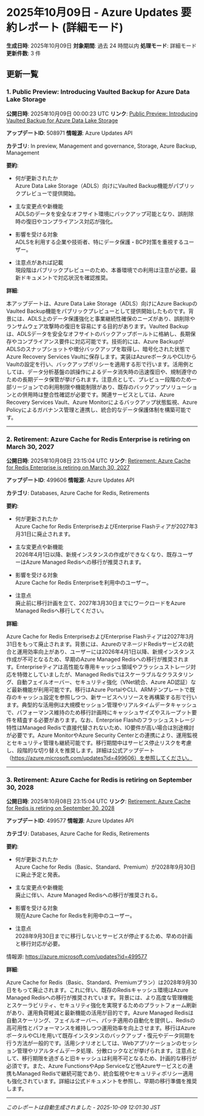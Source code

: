 # 2025年10月09日 - Azure Updates 要約レポート (詳細モード)

**生成日時**: 2025年10月09日
**対象期間**: 過去 24 時間以内
**処理モード**: 詳細モード
**更新件数**: 3 件

## 更新一覧

### 1. Public Preview: Introducing Vaulted Backup for Azure Data Lake Storage

**公開日時**: 2025年10月09日 00:00:23 UTC
**リンク**: [Public Preview: Introducing Vaulted Backup for Azure Data Lake Storage](https://azure.microsoft.com/updates?id=508971)

**アップデートID**: 508971
**情報源**: Azure Updates API

**カテゴリ**: In preview, Management and governance, Storage, Azure Backup, Management

**要約**:

- 何が更新されたか  
Azure Data Lake Storage（ADLS）向けにVaulted Backup機能がパブリックプレビューで提供開始。

- 主な変更点や新機能  
ADLSのデータを安全なオフサイト環境にバックアップ可能となり、誤削除時の復旧やコンプライアンス対応が強化。

- 影響を受ける対象  
ADLSを利用する企業や技術者、特にデータ保護・BCP対策を重視するユーザー。

- 注意点があれば記載  
現段階はパブリックプレビューのため、本番環境での利用は注意が必要。最新ドキュメントで対応状況を確認推奨。

**詳細**:

本アップデートは、Azure Data Lake Storage（ADLS）向けにAzure BackupのVaulted Backup機能をパブリックプレビューとして提供開始したものです。背景には、ADLS上のデータ保護強化と事業継続性確保のニーズがあり、誤削除やランサムウェア攻撃時の復旧を容易にする目的があります。Vaulted Backupは、ADLSデータを安全なオフサイトのバックアップボールトに格納し、長期保存やコンプライアンス要件に対応可能です。技術的には、Azure BackupがADLSのスナップショットや増分バックアップを取得し、暗号化された状態でAzure Recovery Services Vaultに保存します。実装はAzureポータルやCLIからVaultの設定を行い、バックアップポリシーを適用する形で行います。活用例としては、データ分析基盤の誤操作によるデータ消失時の迅速復旧や、規制遵守のための長期データ保管が挙げられます。注意点として、プレビュー段階のため一部リージョンでの利用制限や機能制限があり、既存のバックアップソリューションとの併用時は整合性確認が必要です。関連サービスとしては、Azure Recovery Services Vault、Azure Monitorによるバックアップ状態監視、Azure Policyによるガバナンス管理と連携し、統合的なデータ保護体制を構築可能です。

---

### 2. Retirement: Azure Cache for Redis Enterprise is retiring on March 30, 2027

**公開日時**: 2025年10月08日 23:15:04 UTC
**リンク**: [Retirement: Azure Cache for Redis Enterprise is retiring on March 30, 2027](https://azure.microsoft.com/updates?id=499606)

**アップデートID**: 499606
**情報源**: Azure Updates API

**カテゴリ**: Databases, Azure Cache for Redis, Retirements

**要約**:

- 何が更新されたか  
Azure Cache for Redis EnterpriseおよびEnterprise Flashティアが2027年3月31日に廃止されます。

- 主な変更点や新機能  
2026年4月1日以降、新規インスタンスの作成ができなくなり、既存ユーザーはAzure Managed Redisへの移行が推奨されます。

- 影響を受ける対象  
Azure Cache for Redis Enterpriseを利用中のユーザー。

- 注意点  
廃止前に移行計画を立て、2027年3月30日までにワークロードをAzure Managed Redisへ移行してください。

**詳細**:

Azure Cache for Redis EnterpriseおよびEnterprise Flashティアは2027年3月31日をもって廃止されます。背景には、AzureのマネージドRedisサービスの統合と運用効率向上があり、ユーザーには2026年4月1日以降、新規インスタンス作成が不可となるため、早期のAzure Managed Redisへの移行が推奨されます。Enterpriseティアは高性能な専用キャッシュ領域やフラッシュストレージ対応を特徴としていましたが、Managed Redisではスケーラブルなクラスタリング、自動フェイルオーバー、セキュリティ強化（VNet統合、Azure AD認証）など最新機能が利用可能です。移行はAzure PortalやCLI、ARMテンプレートで既存のキャッシュ設定を参照しつつ、新サービスへリソースを再構築する形で行います。典型的な活用例は大規模セッション管理やリアルタイムデータキャッシュで、パフォーマンス維持のため移行計画時にキャッシュサイズやスループット要件を精査する必要があります。なお、Enterprise Flashのフラッシュストレージ特性はManaged Redisで直接代替されないため、IO要件が高い場合は別途検討が必要です。Azure MonitorやAzure Security Centerとの連携により、運用監視とセキュリティ管理も継続可能です。移行期間中はサービス停止リスクを考慮し、段階的な切り替えを推奨します。詳細は公式アップデート（https://azure.microsoft.com/updates?id=499606）を参照してください。

---

### 3. Retirement: Azure Cache for Redis is retiring on September 30, 2028

**公開日時**: 2025年10月08日 23:15:04 UTC
**リンク**: [Retirement: Azure Cache for Redis is retiring on September 30, 2028](https://azure.microsoft.com/updates?id=499577)

**アップデートID**: 499577
**情報源**: Azure Updates API

**カテゴリ**: Databases, Azure Cache for Redis, Retirements

**要約**:

- 何が更新されたか  
Azure Cache for Redis（Basic、Standard、Premium）が2028年9月30日に廃止予定と発表。

- 主な変更点や新機能  
廃止に伴い、Azure Managed Redisへの移行が推奨される。

- 影響を受ける対象  
現在Azure Cache for Redisを利用中のユーザー。

- 注意点  
2028年9月30日までに移行しないとサービスが停止するため、早めの計画と移行対応が必要。  

情報源: https://azure.microsoft.com/updates?id=499577

**詳細**:

Azure Cache for Redis（Basic、Standard、Premiumプラン）は2028年9月30日をもって廃止されます。これに伴い、既存のRedisキャッシュ環境はAzure Managed Redisへの移行が推奨されています。背景には、より高度な管理機能とスケーラビリティ、セキュリティ強化を実現するためのプラットフォーム刷新があり、運用負荷軽減と最新機能の活用が目的です。Azure Managed Redisは自動スケーリング、フェイルオーバー、パッチ適用の自動化を提供し、Redisの高可用性とパフォーマンスを維持しつつ運用効率を向上させます。移行はAzureポータルやCLIを用いて既存インスタンスのバックアップ・復元やデータ同期を行う方法が一般的です。活用シナリオとしては、Webアプリケーションのセッション管理やリアルタイムデータ処理、分散ロックなどが挙げられます。注意点として、移行期限を過ぎると旧キャッシュは利用不可となるため、計画的な移行が必須です。また、Azure FunctionsやApp Serviceなど他Azureサービスとの連携もManaged Redisで継続可能であり、統合監視やセキュリティポリシー適用も強化されています。詳細は公式ドキュメントを参照し、早期の移行準備を推奨します。

---


*このレポートは自動生成されました - 2025-10-09 12:01:30 JST*
